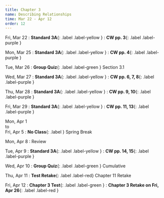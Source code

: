 ```yaml
---
title: Chapter 3
name: Describing Relationships
time: Mar 22 - Apr 12
order: 12
---
```


<!-- : **Standard 2.1**{: .label .label-yellow }
: **CW pp. 3, 4**{: .label .label-purple }
: **Group Quiz**{: .label .label-green } Section 2.1
: **Test Retake**{: .label .label-red} Chapter 4 Retake
: **No School**{: .label } Staff PD Day
: Practice
: **Chapter 2 Test**{: .label .label-green }
: **Chapter 2 Retake on Wed, 10/18**{: .label .label-red } -->

Fri, Mar 22
: **Standard 3A**{: .label .label-yellow }
: **CW pp. 3**{: .label .label-purple }

Mon, Mar 25
: **Standard 3A**{: .label .label-yellow }
: **CW pp. 4**{: .label .label-purple }

Tue, Mar 26
: **Group Quiz**{: .label .label-green } Section 3.1

Wed, Mar 27
: **Standard 3A**{: .label .label-yellow }
: **CW pp. 6, 7, 8**{: .label .label-purple }

Thu, Mar 28
: **Standard 3A**{: .label .label-yellow }
: **CW pp. 9, 10**{: .label .label-purple }

Fri, Mar 29
: **Standard 3A**{: .label .label-yellow }
: **CW pp. 11, 13**{: .label .label-purple }


Mon, Apr 1 <br>to<br> Fri, Apr 5
: **No Class**{: .label } Spring Break

Mon, Apr 8
: Review

Tue, Apr 9
: **Standard 3A**{: .label .label-yellow }
: **CW pp. 14, 15**{: .label .label-purple }

Wed, Apr 10
: **Group Quiz**{: .label .label-green } Cumulative

Thu, Apr 11
: **Test Retake**{: .label .label-red} Chapter 11 Retake

Fri, Apr 12
: **Chapter 3 Test**{: .label .label-green }
: **Chapter 3 Retake on Fri, Apr 26**{: .label .label-red }

<!-- 
Mon, Apr 15


Tue, Apr 16


Wed, Apr 17


Thu, Apr 18


Fri, Apr 19


Mon, Apr 22


Tue, Apr 23


Wed, Apr 24


Thu, Apr 25


Fri, Apr 26


Mon, Apr 29


Tue, Apr 30


Wed, May 1


Thu, May 2


Fri, May 3


Mon, May 6


Tue, May 7


Wed, May 8


Thu, May 9


Fri, May 10


Mon, May 13


Tue, May 14


Wed, May 15


Thu, May 16


Fri, May 17
: **No Class**{: .label } Malcolm X's Birthday


Mon, May 20


Tue, May 21


Wed, May 22


Thu, May 23


Fri, May 24


Mon, May 27
: **No Class**{: .label } Memorial Day


Tue, May 28


Wed, May 29
: **Finals: P1, P2**{: .label }

Thu, May 30
: **Finals: P3, P4**{: .label }

Fri, May 31
: **Finals: P5, P6**{: .label }

Mon, Jun 3
: **Minimum Day**{: .label}

Tue, Jun 4
: **Minimum Day**{: .label} Last Day of School! -->